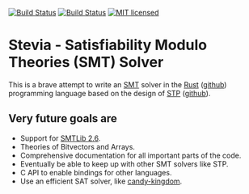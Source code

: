 [![Build Status](https://travis-ci.org/Robbepop/stevia.svg?branch=master)](https://travis-ci.org/Robbepop/stevia)
[![Build Status](https://ci.appveyor.com/api/projects/status/16fc9l6rtroo4xqd?svg=true)](https://ci.appveyor.com/project/Robbepop/stevia/branch/master)
[![MIT licensed](https://img.shields.io/badge/license-MIT-blue.svg)](./LICENSE)

# Stevia - Satisfiability Modulo Theories (SMT) Solver

This is a brave attempt to write an [SMT](https://en.wikipedia.org/wiki/Satisfiability_modulo_theories) solver in the [Rust](https://www.rust-lang.org/) ([github](https://github.com/rust-lang/rust)) programming language based on the design of [STP](http://stp.github.io/) ([github](https://github.com/stp/stp)).

## Very future goals are
- Support for [SMTLib 2.6](http://smtlib.cs.uiowa.edu/papers/smt-lib-reference-v2.6-draft-3.pdf).
- Theories of Bitvectors and Arrays.
- Comprehensive documentation for all important parts of the code.
- Eventually be able to keep up with other SMT solvers like STP.
- C API to enable bindings for other languages.
- Use an efficient SAT solver, like [candy-kingdom](https://github.com/Udopia/candy-kingdom).

<!-- Use incremental SMT solving of hard problem instances via [ipasir](http://baldur.iti.kit.edu/sat-competition-2016/downloads/ipasir.h) interface. -->
